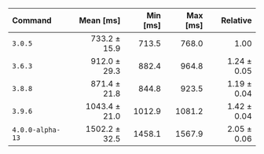 | Command | Mean [ms] | Min [ms] | Max [ms] | Relative |
|:---|---:|---:|---:|---:|
| `3.0.5` | 733.2 ± 15.9 | 713.5 | 768.0 | 1.00 |
| `3.6.3` | 912.0 ± 29.3 | 882.4 | 964.8 | 1.24 ± 0.05 |
| `3.8.8` | 871.4 ± 21.8 | 844.8 | 923.5 | 1.19 ± 0.04 |
| `3.9.6` | 1043.4 ± 21.0 | 1012.9 | 1081.2 | 1.42 ± 0.04 |
| `4.0.0-alpha-13` | 1502.2 ± 32.5 | 1458.1 | 1567.9 | 2.05 ± 0.06 |
